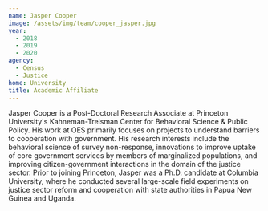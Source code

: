 ```yaml
---
name: Jasper Cooper
image: /assets/img/team/cooper_jasper.jpg
year: 
  - 2018
  - 2019
  - 2020
agency:   
  - Census
  - Justice 
home: University 
title: Academic Affiliate 
---
```


Jasper Cooper is a Post-Doctoral Research Associate at Princeton University's Kahneman-Treisman Center for Behavioral Science & Public Policy. His work at OES primarily focuses on projects to understand barriers to cooperation with government. His research interests include the behavioral science of survey non-response, innovations to improve uptake of core government services by members of marginalized populations, and improving citizen-government interactions in the domain of the justice sector. Prior to joining Princeton, Jasper was a Ph.D. candidate at Columbia University, where he conducted several large-scale field experiments on justice sector reform and cooperation with state authorities in Papua New Guinea and Uganda.
